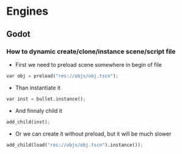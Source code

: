 # Engines

## Godot

### How to dynamic create/clone/instance scene/script file

- First we need to preload scene somewhere in begin of file

```python
var obj = preload("res://objs/obj.tscn");
```

- Than instantiate it

```python
var inst = bullet.instance();
```

- And finnaly child it

```python
add_child(inst);
```
- Or we can create it without preload, but it will be much slower

```python
add_child(load("res://objs/obj.tscn").instance());
```
